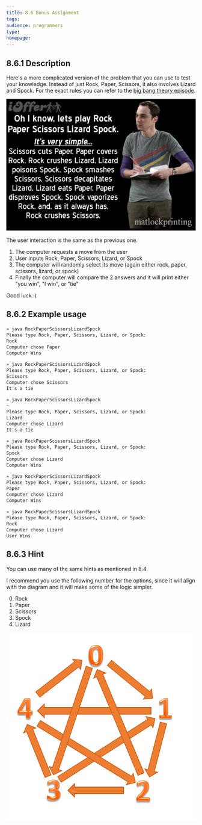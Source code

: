 ```yaml
---
title: 8.6 Bonus Assignment
tags:
audience: programmers
type:
homepage:
---
```


## 8.6.1 Description

Here's a more complicated version of the problem that you can use to test your knowledge. Instead of just Rock, Paper, Scissors, it also involves Lizard and Spock. For the exact rules you can refer to the [big bang theory episode](https://www.youtube.com/watch?v=Kov2G0GouBw).

![](img/8f_bonus_meme.jpg)

The user interaction is the same as the previous one.

1. The computer requests a move from the user
2. User inputs Rock, Paper, Scissors, Lizard, or Spock
3. The computer will randomly select its move (again either rock, paper, scissors, lizard, or spock)
4. Finally the computer will compare the 2 answers and it will print either "you win", "I win", or "tie"

Good luck :)

## 8.6.2 Example usage

~~~
» java RockPaperScissorsLizardSpock
Please type Rock, Paper, Scissors, Lizard, or Spock:
Rock
Computer chose Paper
Computer Wins
~~~

~~~
» java RockPaperScissorsLizardSpock
Please type Rock, Paper, Scissors, Lizard, or Spock:
Scissors
Computer chose Scissors
It's a tie
~~~

~~~
» java RockPaperScissorsLizardSpock                                                                     ~
Please type Rock, Paper, Scissors, Lizard, or Spock:
Lizard
Computer chose Lizard
It's a tie
~~~

~~~
» java RockPaperScissorsLizardSpock                                                             
Please type Rock, Paper, Scissors, Lizard, or Spock:
Spock
Computer chose Lizard
Computer Wins
~~~

~~~
» java RockPaperScissorsLizardSpock                                                              
Please type Rock, Paper, Scissors, Lizard, or Spock:
Paper
Computer chose Lizard
Computer Wins
~~~

~~~
» java RockPaperScissorsLizardSpock                                                               
Please type Rock, Paper, Scissors, Lizard, or Spock:
Rock
Computer chose Lizard
User Wins
~~~

## 8.6.3 Hint

You can use many of the same hints as mentioned in 8.4.

I recommend you use the following number for the options, since it will align with the diagram and it will make some of the logic simpler.

0. Rock
1. Paper
2. Scissors
3. Spock
4. Lizard

![](img/8f_diagram.png)
